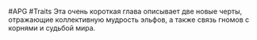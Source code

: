 #APG #Traits
Эта очень короткая глава описывает две новые черты, отражающие коллективную мудрость эльфов, а также связь гномов с корнями и судьбой мира. 